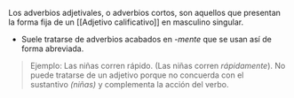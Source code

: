 Los adverbios adjetivales, o adverbios cortos, son aquellos que presentan la forma fija de un  [[Adjetivo calificativo]] en masculino singular. 
- Suele tratarse de adverbios acabados en -_mente_ que se usan así de forma abreviada.

> Ejemplo:
> Las niñas corren rápido. (Las niñas corren _rápidamente_).
>    No puede tratarse de un adjetivo porque no concuerda con el sustantivo _(niñas)_ y complementa la acción del verbo.
